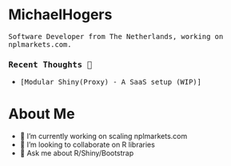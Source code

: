 # MichaelHogers

<samp>Software Developer from The Netherlands, working on nplmarkets.com.</samp>

### <samp>Recent Thoughts 💭</samp>

* <samp>[Modular Shiny(Proxy) - A SaaS setup (WIP)]</samp>

# About Me
- 🔭 I’m currently working on scaling nplmarkets.com
- 👯 I’m looking to collaborate on R libraries
- 💬 Ask me about R/Shiny/Bootstrap